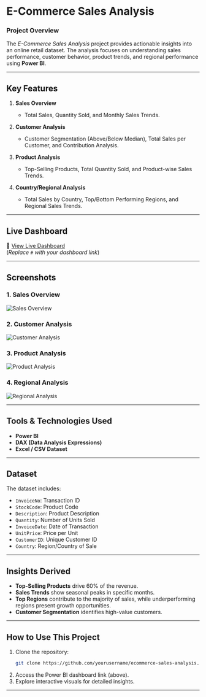 # **E-Commerce Sales Analysis**  

### **Project Overview**  
The *E-Commerce Sales Analysis* project provides actionable insights into an online retail dataset. The analysis focuses on understanding sales performance, customer behavior, product trends, and regional performance using **Power BI**.

---

## **Key Features**  
1. **Sales Overview**  
   - Total Sales, Quantity Sold, and Monthly Sales Trends.  

2. **Customer Analysis**  
   - Customer Segmentation (Above/Below Median), Total Sales per Customer, and Contribution Analysis.  

3. **Product Analysis**  
   - Top-Selling Products, Total Quantity Sold, and Product-wise Sales Trends.  

4. **Country/Regional Analysis**  
   - Total Sales by Country, Top/Bottom Performing Regions, and Regional Sales Trends.  

---

## **Live Dashboard**  
🔗 [View Live Dashboard](#)  
(*Replace `#` with your dashboard link*)

---

## **Screenshots**  

### **1. Sales Overview**  
![Sales Overview](screenshots/sales_overview.png)  

### **2. Customer Analysis**  
![Customer Analysis](screenshots/customer_analysis.png)  

### **3. Product Analysis**  
![Product Analysis](screenshots/product_analysis.png)  

### **4. Regional Analysis**  
![Regional Analysis](screenshots/regional_analysis.png)  

---

## **Tools & Technologies Used**  
- **Power BI**  
- **DAX (Data Analysis Expressions)**  
- **Excel / CSV Dataset**  

---

## **Dataset**  
The dataset includes:  
- `InvoiceNo`: Transaction ID  
- `StockCode`: Product Code  
- `Description`: Product Description  
- `Quantity`: Number of Units Sold  
- `InvoiceDate`: Date of Transaction  
- `UnitPrice`: Price per Unit  
- `CustomerID`: Unique Customer ID  
- `Country`: Region/Country of Sale  

---

## **Insights Derived**  
- **Top-Selling Products** drive 60% of the revenue.  
- **Sales Trends** show seasonal peaks in specific months.  
- **Top Regions** contribute to the majority of sales, while underperforming regions present growth opportunities.  
- **Customer Segmentation** identifies high-value customers.  

---

## **How to Use This Project**  
1. Clone the repository:  
   ```bash
   git clone https://github.com/yourusername/ecommerce-sales-analysis.git
   ```
2. Access the Power BI dashboard link (above).  
3. Explore interactive visuals for detailed insights.

---
